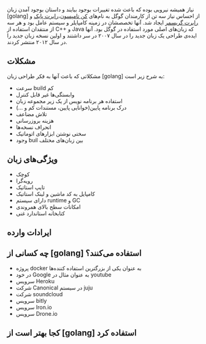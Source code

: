 نیاز همیشه نیرویی بوده که باعث شده تغییرات بوجود بیایند و داستان بوجود آمدن زبان [golang] از احساس نیاز سه تن از کارمندان گوگل به نام‌های [کن تامپسون]،[رابرت پایک] و [رابرت گریسمر] ایجاد شد. آنها تخصصشان در زمینه کامپایلر و سیستم عامل بود و هر سه از منتقدان استفاده از C++ و Java که زبان‌های اصلی مورد استفاده در گوگل بود. آنها ایده‌ی طراحی یک زبان جدید را در سال ۲۰۰۷ در سر داشتند و اولین نسخه زبان جدید را در سال ۲۰۱۲ منتشر کردند.

## مشکلات
مشکلاتی که باعث آنها به فکر طراحی زبان [golang] به شرح زیر است:

- سرعت build کم
- وابستگی‌ها غیر قابل کنترل
- استفاده هر برنامه نویس از یک زیر مجموعه زبان
- درک برنامه پایین(خوانایی پایین، مستندات کم و ...)
- تلاش مضاعف
- هزینه بروزرسانی
- انحراف نسخه‌ها
- سختی نوشتن ابزارهای اتوماتیک
- وجود buil بین زبان‌های مختلف	

## ویژگی‌های زبان

- کوچک
- رویه‌گرا
- تایپ استاتیک
- کامپایل به کد ماشین و لینک استاتیک
- دارای سیستم runtime و GC
- امکانات سطح بالای همروندی
- کتابخانه استاندارد غنی

## ایرادات وارده

## چه کسانی از [golang] استفاده می‌کنند؟

- پروژه docker به عنوان یکی از بزرگترین استفاده کننده‌ها
- در خود Google به عنوان مثال در youtube
- سرویس Heroku
- شرکت Canonical در سیستم juju
- شرکت soundcloud
- سرویس bitly
- سرویس Iron.io
- سرویس Drone.io


## کجا بهتر است از [golang] استفاده کرد

[رابرت پایک]: http://en.wikipedia.org/wiki/Rob_Pike
[کن تامپسون]: http://en.wikipedia.org/wiki/Ken_Thompson
[رابرت گریسمر]: http://en.wikipedia.org/wiki/Robert_Griesemer
